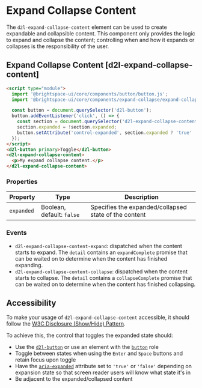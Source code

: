 # Expand Collapse Content

The `d2l-expand-collapse-content` element can be used to create expandable and collapsible content. This component only provides the logic to expand and collapse the content; controlling when and how it expands or collapses is the responsibility of the user.

## Expand Collapse Content [d2l-expand-collapse-content]

<!-- docs: demo code properties name:d2l-expand-collapse-content sandboxTitle:'Expand Collapse Content' autoSize:false display:block size:small -->
```html
<script type="module">
  import '@brightspace-ui/core/components/button/button.js';
  import '@brightspace-ui/core/components/expand-collapse/expand-collapse-content.js';

  const button = document.querySelector('d2l-button');
  button.addEventListener('click', () => {
    const section = document.querySelector('d2l-expand-collapse-content');
    section.expanded = !section.expanded;
    button.setAttribute('control-expanded', section.expanded ? 'true' : 'false');
  });
</script>
<d2l-button primary>Toggle</d2l-button>
<d2l-expand-collapse-content>
  <p>My expand collapse content.</p>
</d2l-expand-collapse-content>
```

<!-- docs: start hidden content -->
### Properties

| Property | Type | Description |
|--|--|--|
| `expanded` | Boolean, default: `false` | Specifies the expanded/collapsed state of the content |

### Events

- `d2l-expand-collapse-content-expand`: dispatched when the content starts to expand. The `detail` contains an `expandComplete` promise that can be waited on to determine when the content has finished expanding.
- `d2l-expand-collapse-content-collapse`: dispatched when the content starts to collapse. The `detail` contains a `collapseComplete` promise that can be waited on to determine when the content has finished collapsing.
<!-- docs: end hidden content -->

## Accessibility

To make your usage of `d2l-expand-collapse-content` accessible, it should follow the [W3C Disclosure (Show/Hide) Pattern](https://www.w3.org/WAI/ARIA/apg/patterns/disclosure/).

To achieve this, the control that toggles the expanded state should:
 - Use the [`d2l-button`](../button) or use an element with the [`button`](https://w3c.github.io/aria/#button) role
 - Toggle between states when using the `Enter` and `Space` buttons and retain focus upon toggle
 - Have the [`aria-expanded`](https://www.w3.org/TR/wai-aria/#aria-expanded) attribute set to `'true'` or `'false'` depending on expansion state so that screen reader users will know what state it's in
 - Be adjacent to the expanded/collapsed content

